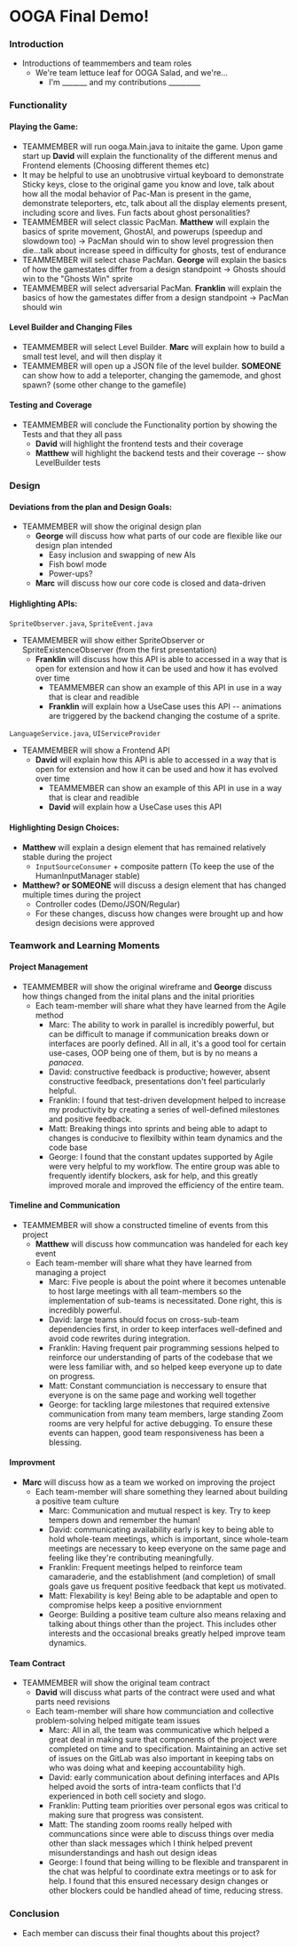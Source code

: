# OOGA Final Demo!
### Introduction
* Introductions of teammembers and team roles
    - We're team lettuce leaf for OOGA Salad, and we're...
        - I'm _______ and my contributions _________


### Functionality
#### Playing the Game:
* TEAMMEMBER will run ooga.Main.java to initaite the game. Upon game start up **David** will explain the functionality of the different menus and Frontend elements (Choosing different themes etc)
* It may be helpful to use an unobtrusive virtual keyboard to demonstrate Sticky keys, close to the original game you know and love, talk about how all the modal behavior of Pac-Man is present in the game, demonstrate teleporters, etc, talk about all the display elements present, including score and lives.  Fun facts about ghost personalities?
* TEAMMEMBER will select classic PacMan. **Matthew** will explain the basics of sprite movement, GhostAI, and powerups (speedup and slowdown too) -> PacMan should win to show level progression then die...talk about increase speed in difficulty for ghosts, test of endurance
* TEAMMEMBER will select chase PacMan. **George** will explain the basics of how the gamestates differ from a design standpoint -> Ghosts should win to the "Ghosts Win" sprite
* TEAMMEMBER will select adversarial PacMan. **Franklin** will explain the basics of how the gamestates differ from a design standpoint -> PacMan should win

#### Level Builder and Changing Files
* TEAMMEMBER will select Level Builder. **Marc** will explain how to build a small test level, and will then display it
* TEAMMEMBER will open up a JSON file of the level builder. **SOMEONE** can show how to add a teleporter, changing the gamemode, and ghost spawn? (some other change to the gamefile)

#### Testing and Coverage
* TEAMMEMBER will conclude the Functionality portion by showing the Tests and that they all pass
    * **David** will highlight the frontend tests and their coverage
    * **Matthew** will highlight the backend tests and their coverage -- show LevelBuilder tests

### Design
#### Deviations from the plan and Design Goals:
* TEAMMEMBER will show the original design plan
    * **George** will discuss how what parts of our code are flexible like our design plan intended
        - Easy inclusion and swapping of new AIs
        - Fish bowl mode
        - Power-ups?
    * **Marc** will discuss how our core code is closed and data-driven

#### Highlighting APIs:
`SpriteObserver.java`, `SpriteEvent.java`
* TEAMMEMBER will show either SpriteObserver or SpriteExistenceObserver (from the first presentation)
    * **Franklin** will discuss how this API is able to accessed in a way that is open for extension and how it can be used and how it has evolved over time
        * TEAMMEMBER can show an example of this API in use in a way that is clear and readible
        * **Franklin** will explain how a UseCase uses this API -- animations are triggered by the backend changing the costume of a sprite.

`LanguageService.java`, `UIServiceProvider`
* TEAMMEMBER will show a Frontend API
    * **David** will explain how this API is able to accessed in a way that is open for extension and how it can be used and how it has evolved over time
        * TEAMMEMBER can show an example of this API in use in a way that is clear and readible
        * **David** will explain how a UseCase uses this API

#### Highlighting Design Choices:
* **Matthew** will explain a design element that has remained relatively stable during the project
    * `InputSourceConsumer` + composite pattern (To keep the use of the HumanInputManager stable)
* **Matthew?  or SOMEONE** will discuss a design element that has changed multiple times during the project
    * Controller codes (Demo/JSON/Regular)
    * For these changes, discuss how changes were brought up and how design decisions were approved


### Teamwork and Learning Moments
#### Project Management
* TEAMMEMBER will show the original wireframe and **George** discuss how things changed from the inital plans and the inital priorities
    * Each team-member will share what they have learned from the Agile method
        * Marc: The ability to work in parallel is incredibly powerful, but can be difficult to manage if communication breaks down or interfaces are poorly defined. All in all, it's a good tool for certain use-cases, OOP being one of them, but is by no means a *panacea*.
        * David: constructive feedback is productive; however, absent constructive feedback, presentations don't feel particularly helpful.
        * Franklin: I found that test-driven development helped to increase my productivity by creating a series of well-defined milestones and positive feedback.
        * Matt: Breaking things into sprints and being able to adapt to changes is conducive to flexilbity within team dynamics and the code base
        * George: I found that the constant updates supported by Agile were very helpful to my workflow.  The entire group was able to frequently identify blockers, ask for help, and this greatly improved morale and improved the efficiency of the entire team.

#### Timeline and Communication
* TEAMMEMBER will show a constructed timeline of events from this project
    * **Matthew** will discuss how communcation was handeled for each key event
    * Each team-member will share what they have learned from managing a project
        * Marc: Five people is about the point where it becomes untenable to host large meetings with all team-members so the implementation of sub-teams is necessitated. Done right, this is incredibly powerful.
        * David: large teams should focus on cross-sub-team dependencies first, in order to keep interfaces well-defined and avoid code rewrites during integration.
        * Franklin: Having frequent pair programming sessions helped to reinforce our understanding of parts of the codebase that we were less familiar with, and so helped keep everyone up to date on progress.
        * Matt: Constant communciation is neccessary to ensure that everyone is on the same page and working well together
        * George: for tackling large milestones that required extensive communication from many team members, large standing Zoom rooms are very helpful for active debugging.  To ensure these events can happen, good team responsiveness has been a blessing.

#### Improvment
* **Marc** will discuss how as a team we worked on improving the project
    * Each team-member will share something they learned about building a positive team culture
        * Marc: Communication and mutual respect is key. Try to keep tempers down and remember the human!
        * David: communicating availability early is key to being able to hold whole-team meetings, which is important, since whole-team meetings are necessary to keep everyone on the same page and feeling like they're contributing meaningfully.
        * Franklin: Frequent meetings helped to reinforce team camaraderie, and the establishment (and completion) of small goals gave us frequent positive feedback that kept us motivated.
        * Matt: Flexability is key! Being able to be adaptable and open to compromise helps keep a positive enviornment
        * George: Building a positive team culture also means relaxing and talking about things other than the project.  This includes other interests and the occasional breaks greatly helped improve team dynamics.

#### Team Contract
* TEAMMEMBER will show the original team contract
    * **David** will discuss what parts of the contract were used and what parts need revisions
    * Each team-member will share how communciation and collective problem-solving helped mitigate team issues
        * Marc: All in all, the team was communicative which helped a great deal in making sure that components of the project were completed on time and to specification. Maintaining an active set of issues on the GitLab was also important in keeping tabs on who was doing what and keeping accountability high.
        * David: early communication about defining interfaces and APIs helped avoid the sorts of intra-team conflicts that I'd experienced in both cell society and slogo.
        * Franklin: Putting team priorities over personal egos was critical to making sure that progress was consistent.
        * Matt: The standing zoom rooms really helped with communcations since were able to discuss things over media other than slack messages which I think helped prevent misunderstandings and hash out design ideas
        * George: I found that being willing to be flexible and transparent in the chat was helpful to coordinate extra meetings or to ask for help.  I found that this ensured necessary design changes or other blockers could be handled ahead of time, reducing stress.

### Conclusion
* Each member can discuss their final thoughts about this project?